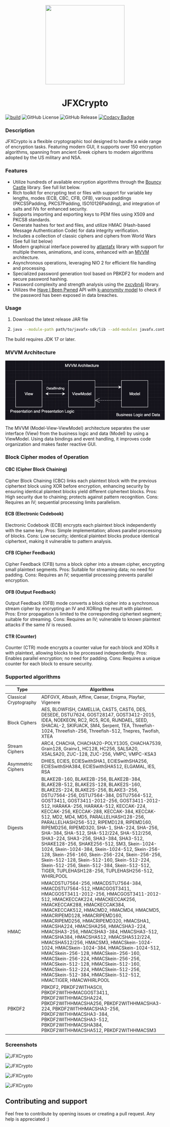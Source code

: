 <p align="center">
  <img src="https://raw.githubusercontent.com/MasterFlomaster1/JFXCrypto/master/.github/ic.png" width="250" height="250">
</p>
<h1 align="center">JFXCrypto</h1>

[![build](https://github.com/MasterFlomaster1/JFXCrypto/actions/workflows/build.yml/badge.svg)](https://github.com/MasterFlomaster1/JFXCrypto/actions/workflows/build.yml)
![GitHub License](https://img.shields.io/github/license/MasterFlomaster1/JFXCrypto)
![GitHub Release](https://img.shields.io/github/v/release/MasterFlomaster1/JFXCrypto)
[![Codacy Badge](https://app.codacy.com/project/badge/Grade/c1a1ccff4a10407c98c03bf7fbf0fa14)](https://app.codacy.com/gh/MasterFlomaster1/JFXCrypto/dashboard?utm_source=gh&utm_medium=referral&utm_content=&utm_campaign=Badge_grade)

### Description

JFXCrypto is a flexible cryptographic tool designed to handle a wide range of encryption tasks. Featuring modern GUI, it supports over 150 encryption algorithms, spanning from ancient Greek ciphers to modern algorithms adopted by the US military and NSA.

### Features

- Utilize hundreds of available encryption algorithms through the [Bouncy Castle](https://www.bouncycastle.org/download/bouncy-castle-java/) library. See full list below.
- Rich toolkit for encrypting text or files with support for variable key lengths, modes (ECB, CBC, CFB, OFB), various paddings (PKCS5Padding, PKCS7Padding, ISO10126Padding), and integration of salts and IVs for enhanced security.
- Supports importing and exporting keys to PEM files using X509 and PKCS8 standards.
- Generate hashes for text and files, and utilize HMAC (Hash-based Message Authentication Code) for data integrity verification.
- Includes a collection of classic ciphers and ciphers from World Wars (See full list below)
- Modern graphical interface powered by [atlantafx](https://github.com/mkpaz/atlantafx) library with support for multiple themes, animations, and icons, enhanced with an [MVVM](https://en.wikipedia.org/wiki/Model%E2%80%93view%E2%80%93viewmodel) architecture.
- Asynchronous operations, leveraging NIO 2 for efficient file handling and processing.
- Specialized password generation tool based on PBKDF2 for modern and secure password hashing.
- Password complexity and strength analysis using the [zxcvbn4j](https://github.com/nulab/zxcvbn4j) library.
- Utilizes the [Have I Been Pwned](https://haveibeenpwned.com/Passwords) API with [k-anonymity model](https://en.wikipedia.org/wiki/K-anonymity) to check if the password has been exposed in data breaches.

### Usage

1. Download the latest release JAR file
2. ```bash
   java --module-path path/to/javafx-sdk/lib --add-modules javafx.controls,javafx.fxml -jar jfxcrypto-<version>.jar

The build requires JDK 17 or later.

### MVVM Architecture

![MVVM Diagram](.github/mvvm.png)

The MVVM (Model-View-ViewModel) architecture separates the user interface (View) from the business logic and data (Model) by using a ViewModel. Using data bindings and event handling, it improves code organization and makes faster reactive GUI.

### Block Cipher modes of Operation

#### CBC (Cipher Block Chaining)
Cipher Block Chaining (CBC) links each plaintext block with the previous ciphertext block using XOR before encryption, enhancing security by ensuring identical plaintext blocks yield different ciphertext blocks. Pros: High security due to chaining; protects against pattern recognition. Cons: Requires an IV; sequential processing limits parallelism.

#### ECB (Electronic Codebook)
Electronic Codebook (ECB) encrypts each plaintext block independently with the same key. Pros: Simple implementation; allows parallel processing of blocks. Cons: Low security; identical plaintext blocks produce identical ciphertext, making it vulnerable to pattern analysis.

#### CFB (Cipher Feedback)
Cipher Feedback (CFB) turns a block cipher into a stream cipher, encrypting small plaintext segments. Pros: Suitable for streaming data; no need for padding. Cons: Requires an IV; sequential processing prevents parallel encryption.

#### OFB (Output Feedback)
Output Feedback (OFB) mode converts a block cipher into a synchronous stream cipher by encrypting an IV and XORing the result with plaintext. Pros: Error propagation is limited to the corresponding ciphertext segment; suitable for streaming. Cons: Requires an IV; vulnerable to known plaintext attacks if the same IV is reused.

#### CTR (Counter)
Counter (CTR) mode encrypts a counter value for each block and XORs it with plaintext, allowing blocks to be processed independently. Pros: Enables parallel encryption; no need for padding. Cons: Requires a unique counter for each block to ensure security.

### Supported algorithms
| Type                   | Algorithms                                                                                                                                                                                                                                                                                                                                                                                                                                                                                                                                                                                                                                                                                                                                                                                                       |
|------------------------|------------------------------------------------------------------------------------------------------------------------------------------------------------------------------------------------------------------------------------------------------------------------------------------------------------------------------------------------------------------------------------------------------------------------------------------------------------------------------------------------------------------------------------------------------------------------------------------------------------------------------------------------------------------------------------------------------------------------------------------------------------------------------------------------------------------|
| Classical Cryptography | ADFGVX, Atbash, Affine, Caesar, Enigma, Playfair, Vigenere                                                                                                                                                                                                                                                                                                                                                                                                                                                                                                                                                                                                                                                                                                                                                       |
| Block Ciphers          | AES, BLOWFISH, CAMELLIA, CAST5, CAST6, DES, DESEDE, DSTU7624, GOST28147, GOST3412-2015, IDEA, NOEKEON, RC2, RC5, RC6, RIJNDAEL, SEED, SHACAL-2, SKIPJACK, SM4, Serpent, TEA, Threefish-1024, Threefish-256, Threefish-512, Tnepres, Twofish, XTEA                                                                                                                                                                                                                                                                                                                                                                                                                                                                                                                                                                |
| Stream Ciphers         | ARC4, CHACHA, CHACHA20-POLY1305, CHACHA7539, Grain128, Grainv1, HC128, HC256, SALSA20, XSALSA20, ZUC-128, ZUC-256, VMPC, VMPC-KSA3                                                                                                                                                                                                                                                                                                                                                                                                                                                                                                                                                                                                                                                                               |
| Asymmetric Ciphers     | DHIES, ECIES, ECIESwithSHA1, ECIESwithSHA256, ECIESwithSHA384, ECIESwithSHA512, ELGAMAL, IES, RSA                                                                                                                                                                                                                                                                                                                                                                                                                                                                                                                                                                                                                                                                                                                |
| Digests                | BLAKE2B-160, BLAKE2B-256, BLAKE2B-384, BLAKE2B-512, BLAKE2S-128, BLAKE2S-160, BLAKE2S-224, BLAKE2S-256, BLAKE3-256, DSTU7564-256, DSTU7564-384, DSTU7564-512, GOST3411, GOST3411-2012-256, GOST3411-2012-512, HARAKA-256, HARAKA-512, KECCAK-224, KECCAK-256, KECCAK-288, KECCAK-384, KECCAK-512, MD2, MD4, MD5, PARALLELHASH128-256, PARALLELHASH256-512, RIPEMD128, RIPEMD160, RIPEMD256, RIPEMD320, SHA-1, SHA-224, SHA-256, SHA-384, SHA-512, SHA-512/224, SHA-512/256, SHA3-224, SHA3-256, SHA3-384, SHA3-512, SHAKE128-256, SHAKE256-512, SM3, Skein-1024-1024, Skein-1024-384, Skein-1024-512, Skein-256-128, Skein-256-160, Skein-256-224, Skein-256-256, Skein-512-128, Skein-512-160, Skein-512-224, Skein-512-256, Skein-512-384, Skein-512-512, TIGER, TUPLEHASH128-256, TUPLEHASH256-512, WHIRLPOOL |
| HMAC                   | HMACDSTU7564-256, HMACDSTU7564-384, HMACDSTU7564-512, HMACGOST3411, HMACGOST3411-2012-256, HMACGOST3411-2012-512, HMACKECCAK224, HMACKECCAK256, HMACKECCAK288, HMACKECCAK384, HMACKECCAK512, HMACMD2, HMACMD4, HMACMD5, HMACRIPEMD128, HMACRIPEMD160, HMACRIPEMD256, HMACRIPEMD320, HMACSHA1, HMACSHA224, HMACSHA256, HMACSHA3-224, HMACSHA3-256, HMACSHA3-384, HMACSHA3-512, HMACSHA384, HMACSHA512, HMACSHA512/224, HMACSHA512/256, HMACSM3, HMACSkein-1024-1024, HMACSkein-1024-384, HMACSkein-1024-512, HMACSkein-256-128, HMACSkein-256-160, HMACSkein-256-224, HMACSkein-256-256, HMACSkein-512-128, HMACSkein-512-160, HMACSkein-512-224, HMACSkein-512-256, HMACSkein-512-384, HMACSkein-512-512, HMACTIGER, HMACWHIRLPOOL                                                                               |
| PBKDF2                 | PBKDF2, PBKDF2WITHASCII, PBKDF2WITHHMACGOST3411, PBKDF2WITHHMACSHA224, PBKDF2WITHHMACSHA256, PBKDF2WITHHMACSHA3-224, PBKDF2WITHHMACSHA3-256, PBKDF2WITHHMACSHA3-384, PBKDF2WITHHMACSHA3-512, PBKDF2WITHHMACSHA384, PBKDF2WITHHMACSHA512, PBKDF2WITHHMACSM3                                                                                                                                                                                                                                                                                                                                                                                                                                                                                                                                                       |

### Screenshots

![JFXCrypto](https://raw.githubusercontent.com/MasterFlomaster1/JFXCrypto/master/.github/im1.png)

![JFXCrypto](https://raw.githubusercontent.com/MasterFlomaster1/JFXCrypto/master/.github/im2.png)

![JFXCrypto](https://raw.githubusercontent.com/MasterFlomaster1/JFXCrypto/master/.github/im3.png)

![JFXCrypto](https://raw.githubusercontent.com/MasterFlomaster1/JFXCrypto/master/.github/im4.png)

## Contributing and support

Feel free to contribute by opening issues or creating a pull request. Any help is appreciated :)

